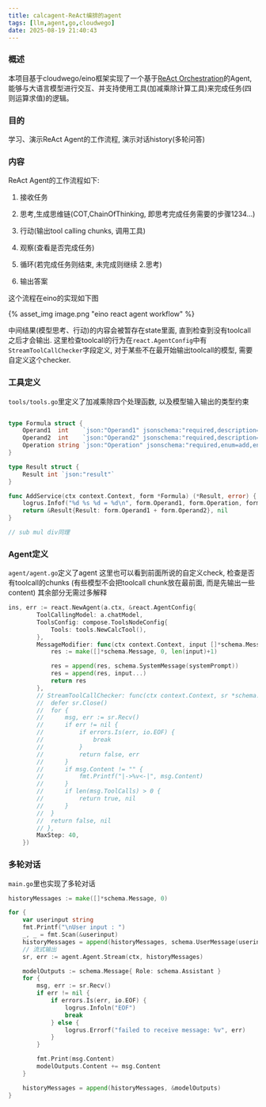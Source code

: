 ```yaml
---
title: calcagent-ReAct编排的agent
tags: [llm,agent,go,cloudwego]
date: 2025-08-19 21:40:43
---
```



### 概述
本项目基于cloudwego/eino框架实现了一个基于[ReAct Orchestration](https://react-lm.github.io/)的Agent, 能够与大语言模型进行交互、并支持使用工具(加减乘除计算工具)来完成任务(四则运算求值)的逻辑。

### 目的
学习、演示ReAct Agent的工作流程, 演示对话history(多轮问答)


### 内容

ReAct Agent的工作流程如下:

1. 接收任务
   
2. 思考,生成思维链(COT,ChainOfThinking, 即思考完成任务需要的步骤1234...)
3. 行动(输出tool calling chunks, 调用工具)
4. 观察(查看是否完成任务)
5. 循环(若完成任务则结束, 未完成则继续 2.思考)
   
6. 输出答案

这个流程在eino的实现如下图

{% asset_img image.png "eino react agent workflow" %}


中间结果(模型思考、行动)的内容会被暂存在state里面, 直到检查到没有toolcall之后才会输出.
这里检查toolcall的行为在`react.AgentConfig`中有`StreamToolCallChecker`字段定义, 对于某些不在最开始输出toolcall的模型, 需要自定义这个checker.

### 工具定义

`tools/tools.go`里定义了加减乘除四个处理函数, 以及模型输入输出的类型约束

```go

type Formula struct {
	Operand1  int    `json:"Operand1" jsonschema:"required,description=the first operand"`
	Operand2  int    `json:"Operand2" jsonschema:"required,description=the second operand"`
	Operation string `json:"Operation" jsonschema:"required,enum=add,enum=sub,enum=mul,enum=div"`
}

type Result struct {
	Result int `json:"result"`
}

func AddService(ctx context.Context, form *Formula) (*Result, error) {
	logrus.Infof("%d %s %d = %d\n", form.Operand1, form.Operation, form.Operand2, form.Operand1+form.Operand2)
	return &Result{Result: form.Operand1 + form.Operand2}, nil
}

// sub mul div同理
```

### Agent定义

`agent/agent.go`定义了agent
这里也可以看到前面所说的自定义check, 检查是否有toolcall的chunks (有些模型不会把toolcall chunk放在最前面, 而是先输出一些content)
其余部分无需过多解释

```go
ins, err := react.NewAgent(a.ctx, &react.AgentConfig{
		ToolCallingModel: a.chatModel,
		ToolsConfig: compose.ToolsNodeConfig{
			Tools: tools.NewCalcTool(),
		},
		MessageModifier: func(ctx context.Context, input []*schema.Message) []*schema.Message {
			res := make([]*schema.Message, 0, len(input)+1)

			res = append(res, schema.SystemMessage(systemPrompt))
			res = append(res, input...)
			return res
		},
		// StreamToolCallChecker: func(ctx context.Context, sr *schema.StreamReader[*schema.Message]) (bool, error) {
		// 	defer sr.Close()
		// 	for {
		// 		msg, err := sr.Recv()
		// 		if err != nil {
		// 			if errors.Is(err, io.EOF) {
		// 				break
		// 			}
		// 			return false, err
		// 		}
		// 		if msg.Content != "" {
		// 			fmt.Printf("|->%v<-|", msg.Content)
		// 		}
		// 		if len(msg.ToolCalls) > 0 {
		// 			return true, nil
		// 		}
		// 	}
		// 	return false, nil
		// },
		MaxStep: 40,
	})
```


### 多轮对话
`main.go`里也实现了多轮对话

```go
historyMessages := make([]*schema.Message, 0)

for {
    var userinput string
    fmt.Printf("\nUser input : ")
    _, _ = fmt.Scan(&userinput)
    historyMessages = append(historyMessages, schema.UserMessage(userinput))
    // 流式输出
    sr, err := agent.Agent.Stream(ctx, historyMessages)

    modelOutputs := schema.Message{ Role: schema.Assistant }
    for {
        msg, err := sr.Recv()
        if err != nil {
            if errors.Is(err, io.EOF) {
                logrus.Infoln("EOF")
                break
            } else {
                logrus.Errorf("failed to receive message: %v", err)
            }
        }

        fmt.Print(msg.Content)
        modelOutputs.Content += msg.Content
    }

    historyMessages = append(historyMessages, &modelOutputs)
}
```
